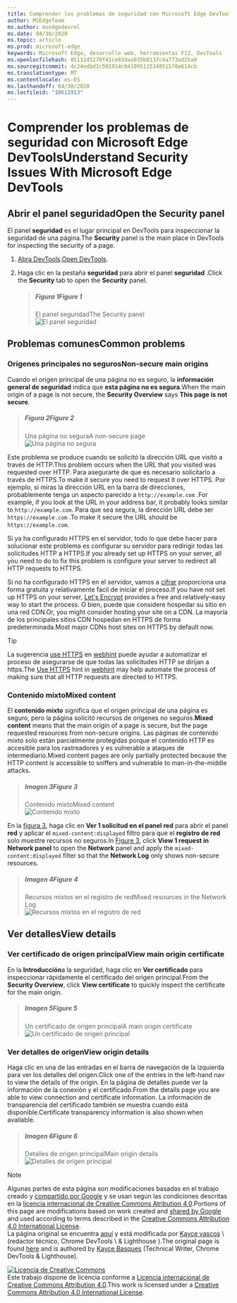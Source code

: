 ```yaml
---
title: Comprender los problemas de seguridad con Microsoft Edge DevTools
author: MSEdgeTeam
ms.author: msedgedevrel
ms.date: 04/30/2020
ms.topic: article
ms.prod: microsoft-edge
keywords: Microsoft Edge, desarrollo web, herramientas F12, DevTools
ms.openlocfilehash: 05112d5270f41ce83daa935b8137c4a773ad25a0
ms.sourcegitcommit: 4c24edbd1c591914cb4109511534851570a614cb
ms.translationtype: MT
ms.contentlocale: es-ES
ms.lasthandoff: 04/30/2020
ms.locfileid: "10611913"
---
```

<!-- Copyright Kayce Basques 

   Licensed under the Apache License, Version 2.0 (the "License");
   you may not use this file except in compliance with the License.
   You may obtain a copy of the License at

       https://www.apache.org/licenses/LICENSE-2.0

   Unless required by applicable law or agreed to in writing, software
   distributed under the License is distributed on an "AS IS" BASIS,
   WITHOUT WARRANTIES OR CONDITIONS OF ANY KIND, either express or implied.
   See the License for the specific language governing permissions and
   limitations under the License.  -->  





# <span data-ttu-id="4f7f9-103">Comprender los problemas de seguridad con Microsoft Edge DevTools</span><span class="sxs-lookup"><span data-stu-id="4f7f9-103">Understand Security Issues With Microsoft Edge DevTools</span></span>   

  

<!--Use the **Security** Panel in [Microsoft Edge DevTools][MicrosoftEdgeDevTools] to make sure HTTPS is properly implemented on a page.  See **Why HTTPS Matters** to learn why every website should be protected with HTTPS, even sites that do not handle sensitive user data.  -->  

<!--todo: add section when why-https is available -->  

## <span data-ttu-id="4f7f9-104">Abrir el panel seguridad</span><span class="sxs-lookup"><span data-stu-id="4f7f9-104">Open the Security panel</span></span>   

<span data-ttu-id="4f7f9-105">El panel **seguridad** es el lugar principal en DevTools para inspeccionar la seguridad de una página.</span><span class="sxs-lookup"><span data-stu-id="4f7f9-105">The **Security** panel is the main place in DevTools for inspecting the security of a page.</span></span>  

1.  <span data-ttu-id="4f7f9-106">[Abra DevTools][DevToolsOpen].</span><span class="sxs-lookup"><span data-stu-id="4f7f9-106">[Open DevTools][DevToolsOpen].</span></span>  

1.  <span data-ttu-id="4f7f9-107">Haga clic en la pestaña **seguridad** para abrir el panel **seguridad** .</span><span class="sxs-lookup"><span data-stu-id="4f7f9-107">Click the **Security** tab to open the **Security** panel.</span></span>  
    
    > ##### <span data-ttu-id="4f7f9-108">Figura 1</span><span class="sxs-lookup"><span data-stu-id="4f7f9-108">Figure 1</span></span>  
    > <span data-ttu-id="4f7f9-109">El panel seguridad</span><span class="sxs-lookup"><span data-stu-id="4f7f9-109">The Security panel</span></span>  
    > ![El panel seguridad][ImageSecurityPanel]  
    
## <span data-ttu-id="4f7f9-111">Problemas comunes</span><span class="sxs-lookup"><span data-stu-id="4f7f9-111">Common problems</span></span>   

### <span data-ttu-id="4f7f9-112">Orígenes principales no seguros</span><span class="sxs-lookup"><span data-stu-id="4f7f9-112">Non-secure main origins</span></span>   

<span data-ttu-id="4f7f9-113">Cuando el origen principal de una página no es seguro, la **información general de seguridad** indica que **esta página no es segura**.</span><span class="sxs-lookup"><span data-stu-id="4f7f9-113">When the main origin of a page is not secure, the **Security Overview** says **This page is not secure**.</span></span>  

> ##### <span data-ttu-id="4f7f9-114">Figura 2</span><span class="sxs-lookup"><span data-stu-id="4f7f9-114">Figure 2</span></span>  
> <span data-ttu-id="4f7f9-115">Una página no segura</span><span class="sxs-lookup"><span data-stu-id="4f7f9-115">A non-secure page</span></span>  
> ![Una página no segura][ImageNonSecurePage]  

<span data-ttu-id="4f7f9-117">Este problema se produce cuando se solicitó la dirección URL que visitó a través de HTTP.</span><span class="sxs-lookup"><span data-stu-id="4f7f9-117">This problem occurs when the URL that you visited was requested over HTTP.</span></span>  <span data-ttu-id="4f7f9-118">Para asegurarte de que es necesario solicitarlo a través de HTTPS.</span><span class="sxs-lookup"><span data-stu-id="4f7f9-118">To make it secure you need to request it over HTTPS.</span></span>  <span data-ttu-id="4f7f9-119">Por ejemplo, si miras la dirección URL en la barra de direcciones, probablemente tenga un aspecto parecido a `http://example.com` .</span><span class="sxs-lookup"><span data-stu-id="4f7f9-119">For example, if you look at the URL in your address bar, it probably looks similar to `http://example.com`.</span></span>  <span data-ttu-id="4f7f9-120">Para que sea segura, la dirección URL debe ser `https://example.com` .</span><span class="sxs-lookup"><span data-stu-id="4f7f9-120">To make it secure the URL should be `https://example.com`.</span></span>  

<span data-ttu-id="4f7f9-121">Si ya ha configurado HTTPS en el servidor, todo lo que debe hacer para solucionar este problema es configurar su servidor para redirigir todas las solicitudes HTTP a HTTPS.</span><span class="sxs-lookup"><span data-stu-id="4f7f9-121">If you already set up HTTPS on your server, all you need to do to fix this problem is configure your server to redirect all HTTP requests to HTTPS.</span></span>  

<span data-ttu-id="4f7f9-122">Si no ha configurado HTTPS en el servidor, vamos a [cifrar][LetsEncrypt] proporciona una forma gratuita y relativamente fácil de iniciar el proceso.</span><span class="sxs-lookup"><span data-stu-id="4f7f9-122">If you have not set up HTTPS on your server, [Let's Encrypt][LetsEncrypt] provides a free and relatively-easy way to start the process.</span></span>  <span data-ttu-id="4f7f9-123">O bien, puede que considere hospedar su sitio en una red CDN.</span><span class="sxs-lookup"><span data-stu-id="4f7f9-123">Or, you might consider hosting your site on a CDN.</span></span>  <span data-ttu-id="4f7f9-124">La mayoría de los principales sitios CDN hospedan en HTTPS de forma predeterminada.</span><span class="sxs-lookup"><span data-stu-id="4f7f9-124">Most major CDNs host sites on HTTPS by default now.</span></span>  

> [!TIP]
> <span data-ttu-id="4f7f9-125">La sugerencia [use HTTPS][WebhintUseHttps] en [webhint][Webhint] puede ayudar a automatizar el proceso de asegurarse de que todas las solicitudes HTTP se dirijan a https.</span><span class="sxs-lookup"><span data-stu-id="4f7f9-125">The [Use HTTPS][WebhintUseHttps] hint in [webhint][Webhint] may help automate the process of making sure that all HTTP requests are directed to HTTPS.</span></span>  

### <span data-ttu-id="4f7f9-126">Contenido mixto</span><span class="sxs-lookup"><span data-stu-id="4f7f9-126">Mixed content</span></span>   

<span data-ttu-id="4f7f9-127">El **contenido mixto** significa que el origen principal de una página es seguro, pero la página solicitó recursos de orígenes no seguros.</span><span class="sxs-lookup"><span data-stu-id="4f7f9-127">**Mixed content** means that the main origin of a page is secure, but the page requested resources from non-secure origins.</span></span>  <span data-ttu-id="4f7f9-128">Las páginas de contenido mixto solo están parcialmente protegidas porque el contenido HTTP es accesible para los rastreadores y es vulnerable a ataques de intermediario.</span><span class="sxs-lookup"><span data-stu-id="4f7f9-128">Mixed content pages are only partially protected because the HTTP content is accessible to sniffers and vulnerable to man-in-the-middle attacks.</span></span>  

> ##### <span data-ttu-id="4f7f9-129">Imagen 3</span><span class="sxs-lookup"><span data-stu-id="4f7f9-129">Figure 3</span></span>  
> <span data-ttu-id="4f7f9-130">Contenido mixto</span><span class="sxs-lookup"><span data-stu-id="4f7f9-130">Mixed content</span></span>  
> ![Contenido mixto][ImageMixedContent]  

<span data-ttu-id="4f7f9-132">En la [figura 3](#figure-3), haga clic en **Ver 1 solicitud en el panel red** para abrir el panel **red** y aplicar el `mixed-content:displayed` filtro para que el **registro de red** solo muestre recursos no seguros.</span><span class="sxs-lookup"><span data-stu-id="4f7f9-132">In [Figure 3](#figure-3), click **View 1 request in Network panel** to open the **Network** panel and apply the `mixed-content:displayed` filter so that the **Network Log** only shows non-secure resources.</span></span>  

> ##### <span data-ttu-id="4f7f9-133">Imagen 4</span><span class="sxs-lookup"><span data-stu-id="4f7f9-133">Figure 4</span></span>  
> <span data-ttu-id="4f7f9-134">Recursos mixtos en el registro de red</span><span class="sxs-lookup"><span data-stu-id="4f7f9-134">Mixed resources in the Network Log</span></span>  
> ![Recursos mixtos en el registro de red][ImageMixedResourcesNetworkLog]  

## <span data-ttu-id="4f7f9-136">Ver detalles</span><span class="sxs-lookup"><span data-stu-id="4f7f9-136">View details</span></span>   

### <span data-ttu-id="4f7f9-137">Ver certificado de origen principal</span><span class="sxs-lookup"><span data-stu-id="4f7f9-137">View main origin certificate</span></span>   

<span data-ttu-id="4f7f9-138">En la **Introducción**a la seguridad, haga clic en **Ver certificado** para inspeccionar rápidamente el certificado del origen principal.</span><span class="sxs-lookup"><span data-stu-id="4f7f9-138">From the **Security Overview**, click **View certificate** to quickly inspect the certificate for the main origin.</span></span>  

> ##### <span data-ttu-id="4f7f9-139">Imagen 5</span><span class="sxs-lookup"><span data-stu-id="4f7f9-139">Figure 5</span></span>  
> <span data-ttu-id="4f7f9-140">Un certificado de origen principal</span><span class="sxs-lookup"><span data-stu-id="4f7f9-140">A main origin certificate</span></span>  
> ![Un certificado de origen principal][ImageCertificate]  

### <span data-ttu-id="4f7f9-142">Ver detalles de origen</span><span class="sxs-lookup"><span data-stu-id="4f7f9-142">View origin details</span></span>   

<span data-ttu-id="4f7f9-143">Haga clic en una de las entradas en el barra de navegación de la izquierda para ver los detalles del origen.</span><span class="sxs-lookup"><span data-stu-id="4f7f9-143">Click one of the entries in the left-hand nav to view the details of the origin.</span></span>  <span data-ttu-id="4f7f9-144">En la página de detalles puede ver la información de la conexión y el certificado.</span><span class="sxs-lookup"><span data-stu-id="4f7f9-144">From the details page you are able to view connection and certificate information.</span></span>  <span data-ttu-id="4f7f9-145">La información de transparencia del certificado también se muestra cuando está disponible.</span><span class="sxs-lookup"><span data-stu-id="4f7f9-145">Certificate transparency information is also shown when available.</span></span>  

> ##### <span data-ttu-id="4f7f9-146">Imagen 6</span><span class="sxs-lookup"><span data-stu-id="4f7f9-146">Figure 6</span></span>  
> <span data-ttu-id="4f7f9-147">Detalles de origen principal</span><span class="sxs-lookup"><span data-stu-id="4f7f9-147">Main origin details</span></span>  
> ![Detalles de origen principal][ImageOriginDetails]  

 



<!-- image links -->  

[ImageSecurityPanel]: /microsoft-edge/devtools-guide-chromium/media/security-security-overview-secure.msft.png "Ilustración 1: panel de seguridad"  
[ImageNonSecurePage]: /microsoft-edge/devtools-guide-chromium/media/security-security-overview-non-secure.msft.png "Ilustración 2: una página no segura"  
[ImageMixedContent]: /microsoft-edge/devtools-guide-chromium/media/security-security-overview-mixed-secure.msft.png "Ilustración 3: contenido mixto"  
[ImageMixedResourcesNetworkLog]: /microsoft-edge/devtools-guide-chromium/media/security-network-filter.msft.png "Ilustración 4: recursos mixtos en el registro de red"  
[ImageCertificate]: /microsoft-edge/devtools-guide-chromium/media/security-security-overview-secure-view-certificate.msft.png "Ilustración 5: un certificado de origen principal"  
[ImageOriginDetails]: /microsoft-edge/devtools-guide-chromium/media/security-security-overview-mixed-secure-main-origin.msft.png "Ilustración 6: detalles de origen principal"  

<!-- links -->  

[MicrosoftEdgeDevTools]: /microsoft-edge/devtools-guide-chromium "Herramientas para desarrolladores de Microsoft Edge (cromo)"  
[DevToolsOpen]: /microsoft-edge/devtools-guide-chromium/open "Abrir Microsoft Edge DevTools"  


[LetsEncrypt]: https://letsencrypt.org "Vamos a cifrar los certificados SSL/TLS sin cifrar"  

[Webhint]: https://webhint.io "sugerencia"  
[WebhintUseHttps]: https://webhint.io/docs/user-guide/hints/hint-https-only "Usar HTTPS | documentación de webhint"  

<!--[mixed]: /web/fundamentals/security/prevent-mixed-content/what-is-mixed-content ""  -->

> [!NOTE]
> <span data-ttu-id="4f7f9-160">Algunas partes de esta página son modificaciones basadas en el trabajo creado y [compartido por Google][GoogleSitePolicies] y se usan según las condiciones descritas en la [licencia internacional de Creative Commons Atribution 4,0][CCA4IL].</span><span class="sxs-lookup"><span data-stu-id="4f7f9-160">Portions of this page are modifications based on work created and [shared by Google][GoogleSitePolicies] and used according to terms described in the [Creative Commons Attribution 4.0 International License][CCA4IL].</span></span>  
> <span data-ttu-id="4f7f9-161">La página original se encuentra [aquí](https://developers.google.com/web/tools/chrome-devtools/security/index) y está modificada por [Kayce vascos][KayceBasques] \ (redactor técnico, Chrome DevTools \ & Lighthouse \).</span><span class="sxs-lookup"><span data-stu-id="4f7f9-161">The original page is found [here](https://developers.google.com/web/tools/chrome-devtools/security/index) and is authored by [Kayce Basques][KayceBasques] \(Technical Writer, Chrome DevTools \& Lighthouse\).</span></span>  

[![Licencia de Creative Commons][CCby4Image]][CCA4IL]  
<span data-ttu-id="4f7f9-163">Este trabajo dispone de licencia conforme a [Licencia internacional de Creative Commons Attribution 4.0][CCA4IL].</span><span class="sxs-lookup"><span data-stu-id="4f7f9-163">This work is licensed under a [Creative Commons Attribution 4.0 International License][CCA4IL].</span></span>  

[CCA4IL]: https://creativecommons.org/licenses/by/4.0  
[CCby4Image]: https://i.creativecommons.org/l/by/4.0/88x31.png  
[GoogleSitePolicies]: https://developers.google.com/terms/site-policies  
[KayceBasques]: https://developers.google.com/web/resources/contributors/kaycebasques  
